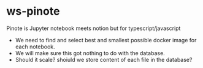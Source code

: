 # ws-pinote

Pinote is Jupyter notebook meets notion but for typescript/javascript

- We need to find and select best and smallest possible docker image for each notebook.
- We will make sure this got nothing to do with the database.
- Should it scale? shoiuld we store content of each file in the database?
